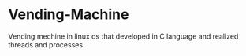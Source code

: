 # Vending-Machine
Vending mechine in linux os that developed in C language and realized threads and processes.
